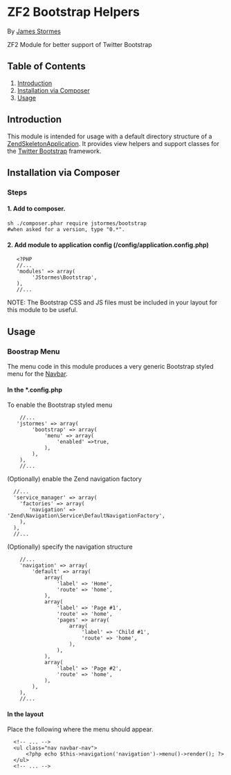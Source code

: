# ZF2 Bootstrap Helpers
By [James Stormes](http://www.stormes.net)

ZF2 Module for better support of Twitter Bootstrap

## Table of Contents
1. [Introduction](#introduction)
2. [Installation via Composer](#installation-via-composer)
3. [Usage](#usage)

## Introduction
This module is intended for usage with a default directory structure of a [ZendSkeletonApplication](https://github.com/zendframework/ZendSkeletonApplication/).  It provides view helpers and support classes for the [Twitter Bootstrap](http://getbootstrap.com/) framework.

## Installation via Composer

### Steps 

#### 1. Add to composer.

```
sh ./composer.phar require jstormes/bootstrap
#when asked for a version, type "0.*".
```


#### 2. Add module to application config (/config/application.config.php)

```
   <?PHP
   //...
   'modules' => array(
        'JStormes\Bootstrap',
   ),
   //...
```

NOTE: The Bootstrap CSS and JS files must be included in your layout for this module to be useful.

## Usage


### Boostrap Menu
The menu code in this module produces a very generic Bootstrap styled menu for the [Navbar](http://getbootstrap.com/components/#navbar).


#### In the *.config.php

To enable the Bootstrap styled menu

```
	//...
   'jstormes' => array(
        'bootstrap' => array(
            'menu' => array(
                'enabled' =>true,
            ),
        ),
    ),
    //...
```
(Optionally) enable the Zend navigation factory

```
  //...
  'service_manager' => array(
    'factories' => array(
       'navigation' => 'Zend\Navigation\Service\DefaultNavigationFactory',
    ),
  ),
  //...

```
(Optionally) specify the navigation structure

```
    //...
    'navigation' => array(
        'default' => array(
            array(
                'label' => 'Home',
                'route' => 'home',
            ),
            array(
                'label' => 'Page #1',
                'route' => 'home',
                'pages' => array(
                    array(
                        'label' => 'Child #1',
                        'route' => 'home',
                    ),
                ),
            ),
            array(
                'label' => 'Page #2',
                'route' => 'home',
            ),
        ),
    ),
    //...
```
#### In the layout
Place the following where the menu should appear.

```
  <!-- ... -->
  <ul class="nav navbar-nav">
      <?php echo $this->navigation('navigation')->menu()->render(); ?>
  </ul>
  <!-- ... -->
```

